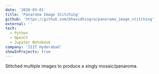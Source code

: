 ```yaml
---
date: '2020-03-01'
title: 'Panaroma Image Stitching'
github: 'https://github.com/bhavidhingra/panorama_image_stitching'
external: ''
tech:
  - Python
  - OpenCV
  - Jupyter Notebook
company: 'IIIT Hyderabad'
showInProjects: true
---
```


Stitched multiple images to produce a singly mosaic/panaroma.
